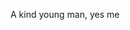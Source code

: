 A kind young man, yes me

<!---
mfnamedridzal/mfnamedridzal is a ✨ special ✨ repository because its `README.md` (this file) appears on your GitHub profile.
You can click the Preview link to take a look at your changes.
--->
